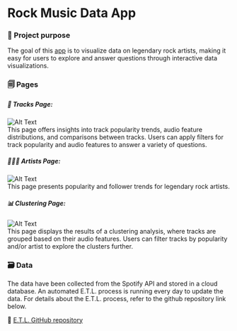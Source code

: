 # Rock Music Data App

### 🎯 Project purpose
The goal of this [app](https://rock-music-analytics.streamlit.app) is to visualize data on legendary rock artists, making it easy for users to explore and answer questions through interactive data visualizations.


### 🗐 Pages
##### 🎸 Tracks Page: 
![Alt Text](files/tracks-page.gif)  
This page offers insights into track popularity trends, audio feature distributions, and comparisons between tracks. Users can apply filters for track popularity and audio features to answer a variety of questions.


##### 🧑🏽‍🎤 Artists Page: 
![Alt Text](files/artists-page.gif)  
This page presents popularity and follower trends for legendary rock artists.


##### 📊 Clustering Page: 
![Alt Text](files/clustering-page.gif)  
This page displays the results of a clustering analysis, where tracks are grouped based on their audio features. Users can filter tracks by popularity and/or artist to explore the clusters further.


### 🗃️ Data
The data have been collected from the Spotify API and stored in a cloud database. An automated E.T.L. process is running every day to update the data. For details about the E.T.L. process, refer to the github repository link below.


📌 [E.T.L. GitHub repository](https://github.com/Vangelis-Chocholis/ETL_Spotify_data)

